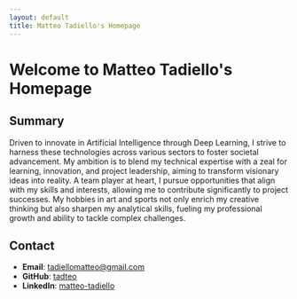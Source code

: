 ```yaml
---
layout: default
title: Matteo Tadiello's Homepage
---
```


# Welcome to Matteo Tadiello's Homepage

## Summary

Driven to innovate in Artificial Intelligence through Deep Learning, I strive to harness these technologies across various sectors to foster societal advancement. My ambition is to blend my technical expertise with a zeal for learning, innovation, and project leadership, aiming to transform visionary ideas into reality. A team player at heart, I pursue opportunities that align with my skills and interests, allowing me to contribute significantly to project successes. My hobbies in art and sports not only enrich my creative thinking but also sharpen my analytical skills, fueling my professional growth and ability to tackle complex challenges.

## Contact

- **Email**: [tadiellomatteo@gmail.com](mailto:tadiellomatteo@gmail.com)
- **GitHub**: [tadteo](https://github.com/tadteo)
- **LinkedIn**: [matteo-tadiello](https://www.linkedin.com/in/matteo-tadiello)
